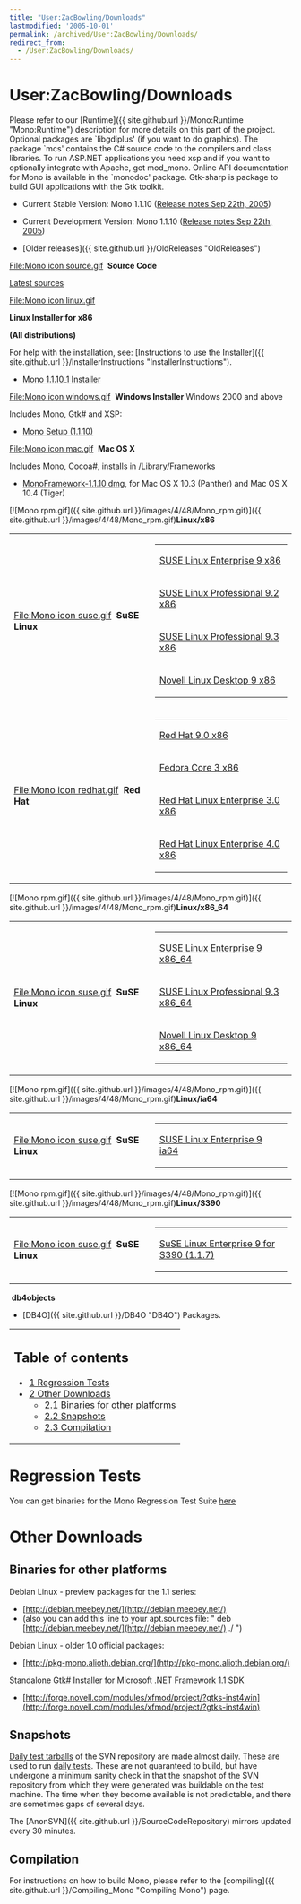 ```yaml
---
title: "User:ZacBowling/Downloads"
lastmodified: '2005-10-01'
permalink: /archived/User:ZacBowling/Downloads/
redirect_from:
  - /User:ZacBowling/Downloads/
---
```


User:ZacBowling/Downloads
=========================

Please refer to our [Runtime]({{ site.github.url }}/Mono:Runtime "Mono:Runtime") description for more details on this part of the project. Optional packages are \`libgdiplus' (if you want to do graphics). The package \`mcs' contains the C\# source code to the compilers and class libraries. To run ASP.NET applications you need xsp and if you want to optionally integrate with Apache, get mod\_mono. Online API documentation for Mono is available in the \`monodoc' package. Gtk-sharp is package to build GUI applications with the Gtk toolkit.

-   Current Stable Version: Mono 1.1.10 ([Release notes Sep 22th, 2005](http://go-mono.com/archive/1.1.10_0))

-   Current Development Version: Mono 1.1.10 ([Release notes Sep 22th, 2005](http://go-mono.com/archive/1.1.10_0))

-   [Older releases]({{ site.github.url }}/OldReleases "OldReleases")

[File:Mono icon source.gif](/index.php?title=Special:Upload&wpDestFile=Mono_icon_source.gif "File:Mono icon source.gif")  **Source Code**

[Latest sources](http://go-mono.com/sources)

[File:Mono icon linux.gif](/index.php?title=Special:Upload&wpDestFile=Mono_icon_linux.gif "File:Mono icon linux.gif")

**Linux Installer for x86**

**(All distributions)**

For help with the installation, see: [Instructions to use the Installer]({{ site.github.url }}/InstallerInstructions "InstallerInstructions").

-   [Mono 1.1.10\_1 Installer](http://www.go-mono.com/archive/1.1.10_1/installer/mono-1.1.10_1-installer.bin)

[File:Mono icon windows.gif](/index.php?title=Special:Upload&wpDestFile=Mono_icon_windows.gif "File:Mono icon windows.gif")  **Windows Installer** Windows 2000 and above

Includes Mono, Gtk\# and XSP:

-   [Mono Setup (1.1.10)](http://www.go-mono.com/archive/1.1.10_1/windows/mono-1.1.10-gtksharp-1.0.10-2.3.91-win32-0.exe)

[File:Mono icon mac.gif](/index.php?title=Special:Upload&wpDestFile=Mono_icon_mac.gif "File:Mono icon mac.gif")  **Mac OS X**

Includes Mono, Cocoa\#, installs in /Library/Frameworks

-   [MonoFramework-1.1.10.dmg](http://www.go-mono.com/archive/1.1.10_0/macosx/MonoFramework-1.1.10.dmg), for Mac OS X 10.3 (Panther) and Mac OS X 10.4 (Tiger)

[![Mono rpm.gif]({{ site.github.url }}/images/4/48/Mono_rpm.gif)]({{ site.github.url }}/images/4/48/Mono_rpm.gif)**Linux/x86**

<table>
<col width="50%" />
<col width="50%" />
<tbody>
<tr class="odd">
<td align="left"><p><a href="/index.php?title=Special:Upload&amp;wpDestFile=Mono_icon_suse.gif" title="File:Mono icon suse.gif">File:Mono icon suse.gif</a>  <strong>SuSE Linux</strong></p></td>
<td align="left"><table>
<col width="100%" />
<tbody>
<tr class="odd">
<td align="left"><p><a href="http://www.go-mono.com/download/sles-9-i586">SUSE Linux Enterprise 9 x86</a></p></td>
</tr>
<tr class="even">
<td align="left"><p><a href="http://www.go-mono.com/download/suse-92-i586">SUSE Linux Professional 9.2 x86</a></p></td>
</tr>
<tr class="odd">
<td align="left"><p><a href="http://www.go-mono.com/download/suse-93-i586">SUSE Linux Professional 9.3 x86</a></p></td>
</tr>
<tr class="even">
<td align="left"><p><a href="http://www.go-mono.com/download/nld-9-i586">Novell Linux Desktop 9 x86</a></p></td>
</tr>
</tbody>
</table></td>
</tr>
<tr class="even">
<td align="left"><a href="/index.php?title=Special:Upload&amp;wpDestFile=Mono_icon_redhat.gif" title="File:Mono icon redhat.gif">File:Mono icon redhat.gif</a>  <strong>Red Hat</strong></td>
<td align="left"><table>
<col width="100%" />
<tbody>
<tr class="odd">
<td align="left"><p><a href="http://www.go-mono.com/download/redhat-9-i386">Red Hat 9.0 x86</a></p></td>
</tr>
<tr class="even">
<td align="left"><p><a href="http://www.go-mono.com/download/fedora-3-i386">Fedora Core 3 x86</a></p></td>
</tr>
<tr class="odd">
<td align="left"><p><a href="http://www.go-mono.com/download/rhel-3-i386">Red Hat Linux Enterprise 3.0 x86</a></p></td>
</tr>
<tr class="even">
<td align="left"><p><a href="http://www.go-mono.com/download/rhel-4-i386">Red Hat Linux Enterprise 4.0 x86</a></p></td>
</tr>
</tbody>
</table></td>
</tr>
</tbody>
</table>

[![Mono rpm.gif]({{ site.github.url }}/images/4/48/Mono_rpm.gif)]({{ site.github.url }}/images/4/48/Mono_rpm.gif)**Linux/x86\_64**

<table>
<col width="50%" />
<col width="50%" />
<tbody>
<tr class="odd">
<td align="left"><p><a href="/index.php?title=Special:Upload&amp;wpDestFile=Mono_icon_suse.gif" title="File:Mono icon suse.gif">File:Mono icon suse.gif</a>  <strong>SuSE Linux</strong></p></td>
<td align="left"><table>
<col width="100%" />
<tbody>
<tr class="odd">
<td align="left"><p><a href="http://www.go-mono.com/download/sles-9-x86_64">SUSE Linux Enterprise 9 x86_64</a></p></td>
</tr>
<tr class="even">
<td align="left"><p><a href="http://www.go-mono.com/download/suse-93-x86_64">SUSE Linux Professional 9.3 x86_64</a></p></td>
</tr>
<tr class="odd">
<td align="left"><p><a href="http://www.go-mono.com/download/nld-9-x86_64/">Novell Linux Desktop 9 x86_64</a></p></td>
</tr>
</tbody>
</table></td>
</tr>
</tbody>
</table>

[![Mono rpm.gif]({{ site.github.url }}/images/4/48/Mono_rpm.gif)]({{ site.github.url }}/images/4/48/Mono_rpm.gif)**Linux/ia64**

<table>
<col width="50%" />
<col width="50%" />
<tbody>
<tr class="odd">
<td align="left"><p><a href="/index.php?title=Special:Upload&amp;wpDestFile=Mono_icon_suse.gif" title="File:Mono icon suse.gif">File:Mono icon suse.gif</a>  <strong>SuSE Linux</strong></p></td>
<td align="left"><table>
<col width="100%" />
<tbody>
<tr class="odd">
<td align="left"><p><a href="http://www.go-mono.com/download/sles-9-ia64">SUSE Linux Enterprise 9 ia64</a></p></td>
</tr>
</tbody>
</table></td>
</tr>
</tbody>
</table>

[![Mono rpm.gif]({{ site.github.url }}/images/4/48/Mono_rpm.gif)]({{ site.github.url }}/images/4/48/Mono_rpm.gif)**Linux/S390**

<table>
<col width="50%" />
<col width="50%" />
<tbody>
<tr class="odd">
<td align="left"><p><a href="/index.php?title=Special:Upload&amp;wpDestFile=Mono_icon_suse.gif" title="File:Mono icon suse.gif">File:Mono icon suse.gif</a>  <strong>SuSE Linux</strong></p></td>
<td align="left"><table>
<col width="100%" />
<tbody>
<tr class="odd">
<td align="left"><p><a href="http://www.go-mono.com/archive/1.1.7/s390/">SuSE Linux Enterprise 9 for S390 (1.1.7)</a></p></td>
</tr>
</tbody>
</table></td>
</tr>
</tbody>
</table>

 **db4objects**

-   [DB4O]({{ site.github.url }}/DB4O "DB4O") Packages.

<table>
<col width="100%" />
<tbody>
<tr class="odd">
<td align="left"><h2>Table of contents</h2>
<ul>
<li><a href="#regression-tests">1 Regression Tests</a></li>
<li><a href="#other-downloads">2 Other Downloads</a>
<ul>
<li><a href="#binaries-for-other-platforms">2.1 Binaries for other platforms</a></li>
<li><a href="#snapshots">2.2 Snapshots</a></li>
<li><a href="#compilation">2.3 Compilation</a></li>
</ul></li>
</ul></td>
</tr>
</tbody>
</table>

Regression Tests
================

You can get binaries for the Mono Regression Test Suite [here](http://www.go-mono.com/archive/mono-tests.tar.gz)

Other Downloads
===============

Binaries for other platforms
----------------------------

Debian Linux - preview packages for the 1.1 series:

-   [http://debian.meebey.net/](http://debian.meebey.net/)
-   (also you can add this line to your apt.sources file: " deb [http://debian.meebey.net/](http://debian.meebey.net/) ./ ")

Debian Linux - older 1.0 official packages:

-   [http://pkg-mono.alioth.debian.org/](http://pkg-mono.alioth.debian.org/)

Standalone Gtk\# Installer for Microsoft .NET Framework 1.1 SDK

-   [http://forge.novell.com/modules/xfmod/project/?gtks-inst4win](http://forge.novell.com/modules/xfmod/project/?gtks-inst4win)

Snapshots
---------

[Daily test tarballs](http://www.go-mono.com/daily/) of the SVN repository are made almost daily. These are used to run [daily tests](http://mono.ximian.com/tests/). These are not guaranteed to build, but have undergone a minimum sanity check in that the snapshot of the SVN repository from which they were generated was buildable on the test machine. The time when they become available is not predictable, and there are sometimes gaps of several days.

The [AnonSVN]({{ site.github.url }}/SourceCodeRepository) mirrors updated every 30 minutes.

Compilation
-----------

For instructions on how to build Mono, please refer to the [compiling]({{ site.github.url }}/Compiling_Mono "Compiling Mono") page.

